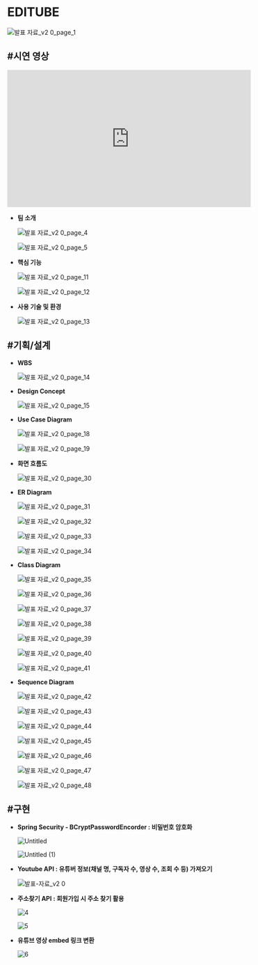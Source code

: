 # **EDITUBE**

![발표 자료_v2 0_page_1](https://github.com/Dinocabbage/EDITUBE/assets/122075305/86790194-afdd-4511-b0fd-dca040b8bdc0)


## **#시연 영상**

<iframe width="560" height="315" src="https://www.youtube.com/embed/lcblaAtgEHg" frameborder="0" allowfullscreen></iframe>

- **팀 소개**
  
    ![발표 자료_v2 0_page_4](https://github.com/Dinocabbage/EDITUBE/assets/122075305/8cbe7d1b-34ef-4685-a9d0-3920a6d760b8)

    ![발표 자료_v2 0_page_5](https://github.com/Dinocabbage/EDITUBE/assets/122075305/287df129-0253-4a55-8ad9-3a0c7837d45a)

    
- **핵심 기능**
    
    ![발표 자료_v2 0_page_11](https://github.com/Dinocabbage/EDITUBE/assets/122075305/4c1c4fbc-3a0a-40e7-a62d-20499d76bcb0)

    ![발표 자료_v2 0_page_12](https://github.com/Dinocabbage/EDITUBE/assets/122075305/16c76fa8-0645-425b-8cc4-87a34ecd6f4f)
  

- **사용 기술 및 환경**
    
    ![발표 자료_v2 0_page_13](https://github.com/Dinocabbage/EDITUBE/assets/122075305/f6afbdb4-5943-4292-8763-e80228a0440f)
  

## #**기획/설계**

- **WBS**
    
    ![발표 자료_v2 0_page_14](https://github.com/Dinocabbage/EDITUBE/assets/122075305/259d18eb-e207-4ccb-b745-9aa52fd4c216)
    
- **Design Concept**
    
    ![발표 자료_v2 0_page_15](https://github.com/Dinocabbage/EDITUBE/assets/122075305/ce7c3f57-2ed5-4be1-b1bb-456e89e3948a)
    
- **Use Case Diagram**
    
    ![발표 자료_v2 0_page_18](https://github.com/Dinocabbage/EDITUBE/assets/122075305/3dc2a25e-5094-414a-91a8-9ef8bc752629)

    ![발표 자료_v2 0_page_19](https://github.com/Dinocabbage/EDITUBE/assets/122075305/98dfb6bc-2341-40f9-a0ea-f06d9df85503)
    
- **화면 흐름도**
    
    ![발표 자료_v2 0_page_30](https://github.com/Dinocabbage/EDITUBE/assets/122075305/e0b766dc-3506-468a-9ab3-309ad1e218c7)
    
- **ER Diagram**
    
    ![발표 자료_v2 0_page_31](https://github.com/Dinocabbage/EDITUBE/assets/122075305/b2db25fb-d0a8-48e4-a11e-0d33e398b2b4)
    
    ![발표 자료_v2 0_page_32](https://github.com/Dinocabbage/EDITUBE/assets/122075305/c68c7174-6a8a-4494-9b47-613e919d998e)

    ![발표 자료_v2 0_page_33](https://github.com/Dinocabbage/EDITUBE/assets/122075305/7e4cd38d-24c8-4857-98b6-19a3b48cfe13)
    
    ![발표 자료_v2 0_page_34](https://github.com/Dinocabbage/EDITUBE/assets/122075305/c6d994fa-97ef-45bd-ab5b-1b092fd40aa3)

    
- **Class Diagram**
    
    ![발표 자료_v2 0_page_35](https://github.com/Dinocabbage/EDITUBE/assets/122075305/99e0601b-0830-43b9-9c14-cfc8a3b63c14)
    
    ![발표 자료_v2 0_page_36](https://github.com/Dinocabbage/EDITUBE/assets/122075305/1a10c982-87b4-47f0-bf2e-3426d6c2d3e3)
    
    ![발표 자료_v2 0_page_37](https://github.com/Dinocabbage/EDITUBE/assets/122075305/ec27ced8-8e2a-4a81-b9ed-b2904ec7c76d)
    
    ![발표 자료_v2 0_page_38](https://github.com/Dinocabbage/EDITUBE/assets/122075305/0344ab57-03cc-4577-8746-94c501e28fed)
    
    ![발표 자료_v2 0_page_39](https://github.com/Dinocabbage/EDITUBE/assets/122075305/d4791eaa-74da-4bdc-8973-cbe8724a927e)
    
    ![발표 자료_v2 0_page_40](https://github.com/Dinocabbage/EDITUBE/assets/122075305/f0d1e526-d458-4ac7-9529-237ba43481f3)
    
    ![발표 자료_v2 0_page_41](https://github.com/Dinocabbage/EDITUBE/assets/122075305/eb06abec-fcb4-469a-8185-c360bfb731ea)

    
- **Sequence Diagram**
    
    ![발표 자료_v2 0_page_42](https://github.com/Dinocabbage/EDITUBE/assets/122075305/d4ae9226-6330-4293-84aa-5f273a5e5cc1)
    
    ![발표 자료_v2 0_page_43](https://github.com/Dinocabbage/EDITUBE/assets/122075305/2202d906-9447-4df5-82b0-41aae6c71c94)
    
    ![발표 자료_v2 0_page_44](https://github.com/Dinocabbage/EDITUBE/assets/122075305/5969fab5-db2d-4727-8dbd-c07b5b98e4b8)
    
    ![발표 자료_v2 0_page_45](https://github.com/Dinocabbage/EDITUBE/assets/122075305/7611595a-c362-4cdd-a5fc-b5e617eaf3ca)
    
    ![발표 자료_v2 0_page_46](https://github.com/Dinocabbage/EDITUBE/assets/122075305/7e81c586-31e8-44a1-a80e-8aef9d52a25b)
    
    ![발표 자료_v2 0_page_47](https://github.com/Dinocabbage/EDITUBE/assets/122075305/0a36ecce-9303-4d7f-9ac6-f0db56f0a6a3)
    
    ![발표 자료_v2 0_page_48](https://github.com/Dinocabbage/EDITUBE/assets/122075305/6cfd9c58-0eb0-48e4-a3d6-cdf1d5488f27)
    

## #구현

- **Spring Security - BCryptPasswordEncorder : 비밀번호 암호화**
    
    ![Untitled](https://github.com/Dinocabbage/EDITUBE/assets/122075305/13c7e902-d99f-41c4-9dda-4ca9ca840f95)
    
    ![Untitled (1)](https://github.com/Dinocabbage/EDITUBE/assets/122075305/906ec401-dba2-46c4-b36f-1bcd41ee54f4)
    
- **Youtube API : 유튜버 정보(채널 명, 구독자 수, 영상 수, 조회 수 등) 가져오기**
    
    ![발표-자료_v2 0](https://github.com/Dinocabbage/EDITUBE/assets/122075305/5c351051-ee6f-41b9-965f-a35e35012ca5)
    
- **주소찾기 API : 회원가입 시 주소 찾기 활용**
    
    ![4](https://github.com/Dinocabbage/EDITUBE/assets/122075305/fb399c4c-3376-44dc-8010-ab76cd2e04f2)
    
    ![5](https://github.com/Dinocabbage/EDITUBE/assets/122075305/08b4e4da-3d46-47cd-8453-89d92eb74253)

    
- **유튜브 영상 embed 링크 변환**

    ![6](https://github.com/Dinocabbage/EDITUBE/assets/122075305/7e76ce3f-548e-487f-88ce-f2a702fafa3d)

